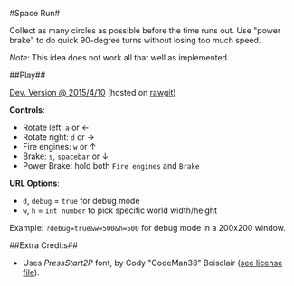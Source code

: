 #Space Run#

Collect as many circles as possible before the time runs out. Use "power brake" to do quick 90-degree turns without losing too much speed.


_Note:_ This idea does not work all that well as implemented...

##Play##

[Dev. Version @ 2015/4/10](https://cdn.rawgit.com/fmilitao/space-run/c627929f9ad8bfa63db6e9a73c119acb98a9524a/index.html) (hosted on [rawgit](https://rawgit.com/))

**Controls**:
  * Rotate left: `a` or &#8592;
  * Rotate right: `d` or &#8594;
  * Fire engines: `w` or &#8593;
  * Brake: `s`, `spacebar` or  &#8595;
  * Power Brake: hold both `Fire engines` and `Brake`

**URL Options**:
  * `d`, `debug` = `true` for debug mode
  * `w`, `h` = `int number` to pick specific world width/height

Example: `?debug=true&w=500&h=500` for debug mode in a 200x200 window.

##Extra Credits##

 * Uses _PressStart2P_ font, by Cody "CodeMan38" Boisclair ([see license file](https://github.com/fmilitao/space-run/blob/master/font/LICENSE.txt)).
